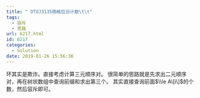 ```yaml
---
title: " DTOJ3135朗格拉日计数\t\t"
tags:
  - 容斥
  - 思路
url: 6217.html
id: 6217
categories:
  - Solution
date: 2019-01-26 15:56:36
---
```


环其实是欺诈。直接考虑计算三元顺序对。 很简单的思路就是先求出二元顺序对，再在树状数组中查询前缀和求出第三个。 其实直接查询前面$\\le A\[i\]$的个数，然后容斥即可。